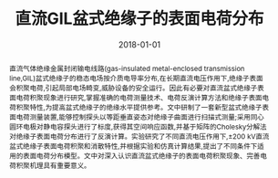 ﻿---
title: "直流GIL盆式绝缘子的表面电荷分布"
date: 2018-01-01
publishDate: 2019-07-11T08:13:39.272000Z
authors: [" 杜乾栋", " 赵军平", " 吴治诚", " 崔博源", " 陈允", " 李志兵", " 张乔根"]
publication_types: ["2"]
abstract: "直流气体绝缘金属封闭输电线路(gas-insulated metal-enclosed transmission line,GIL)盆式绝缘子的稳态电场按介质电导率分布,在长期直流电压作用下,绝缘子表面会积聚电荷,引起局部电场畸变,威胁设备的安全运行。因此有必要对直流盆式绝缘子表面电荷积聚现象进行研究,掌握准确的电荷测量技术、电荷反演计算方法和绝缘子表面电荷积聚特性,为提高盆式绝缘子的绝缘水平提供参考。文中研制了一套新型盆式绝缘子表面电荷测量装置,能够控制探头以等距垂直姿态对绝缘子曲面进行扫描式测量;采用同心圆环电极对静电容探头进行了标度,获得其空间响应函数,并基于矩阵的Cholesky分解法对绝缘子表面电荷分布进行了反演计算。实验研究了不同直流电压作用下,±200 kV直流盆式绝缘子表面电荷积聚和消散特性,并根据实验和仿真计算结果,提出了不同条件下适用的表面电荷分布模型。文中对深入认识直流盆式绝缘子的表面电荷积聚现象、完善电荷积聚机理具有重要意义。"
featured: false
publication: "*高压电器*"
doi: "10.13296/j.1001-1609.hva.2018.05.019"
---

